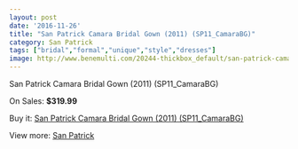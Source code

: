 ```yaml
---
layout: post
date: '2016-11-26'
title: "San Patrick Camara Bridal Gown (2011) (SP11_CamaraBG)"
category: San Patrick
tags: ["bridal","formal","unique","style","dresses"]
image: http://www.benemulti.com/20244-thickbox_default/san-patrick-camara-bridal-gown-2011-sp11camarabg.jpg
---
```

San Patrick Camara Bridal Gown (2011) (SP11_CamaraBG)

On Sales: **$319.99**
<a href="https://www.benemulti.com/en/san-patrick/7615-san-patrick-camara-bridal-gown-2011-sp11camarabg.html"><amp-img layout="responsive" width="600" height="600" src="//www.benemulti.com/20244-thickbox_default/san-patrick-camara-bridal-gown-2011-sp11camarabg.jpg" alt="San Patrick Camara Bridal Gown (2011) (SP11_CamaraBG) 0" /></a>
<a href="https://www.benemulti.com/en/san-patrick/7615-san-patrick-camara-bridal-gown-2011-sp11camarabg.html"><amp-img layout="responsive" width="600" height="600" src="//www.benemulti.com/20246-thickbox_default/san-patrick-camara-bridal-gown-2011-sp11camarabg.jpg" alt="San Patrick Camara Bridal Gown (2011) (SP11_CamaraBG) 1" /></a>
<a href="https://www.benemulti.com/en/san-patrick/7615-san-patrick-camara-bridal-gown-2011-sp11camarabg.html"><amp-img layout="responsive" width="600" height="600" src="//www.benemulti.com/20245-thickbox_default/san-patrick-camara-bridal-gown-2011-sp11camarabg.jpg" alt="San Patrick Camara Bridal Gown (2011) (SP11_CamaraBG) 2" /></a>

Buy it: [San Patrick Camara Bridal Gown (2011) (SP11_CamaraBG)](https://www.benemulti.com/en/san-patrick/7615-san-patrick-camara-bridal-gown-2011-sp11camarabg.html "San Patrick Camara Bridal Gown (2011) (SP11_CamaraBG)")

View more: [San Patrick](https://www.benemulti.com/en/61-san-patrick "San Patrick")